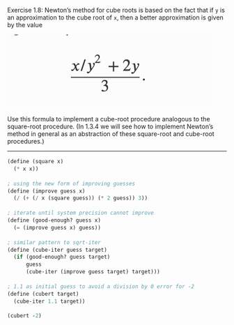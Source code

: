 Exercise 1.8: Newton’s method for cube roots is based on the fact that if `y` is an approximation to the cube root of `x`, then a better approximation is given by the value

![](1.8-formula.png)

Use this formula to implement a cube-root procedure analogous to the square-root procedure. (In 1.3.4 we will see how to implement Newton’s method in general as an abstraction of these square-root and cube-root procedures.)

---

```scheme
(define (square x)
  (* x x))

; using the new form of improving guesses
(define (improve guess x)
  (/ (+ (/ x (square guess)) (* 2 guess)) 3))

; iterate until system precision cannot improve
(define (good-enough? guess x)
  (= (improve guess x) guess))

; similar pattern to sqrt-iter
(define (cube-iter guess target)
  (if (good-enough? guess target)
      guess
      (cube-iter (improve guess target) target)))

; 1.1 as initial guess to avoid a division by 0 error for -2
(define (cubert target)
  (cube-iter 1.1 target))

(cubert -2)
```